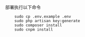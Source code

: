 部署执行以下命令

```    
    sudo cp .env.example .env
    sudo php artisan key:generate
    sudo composer install
    sudo cnpm install
 ```   